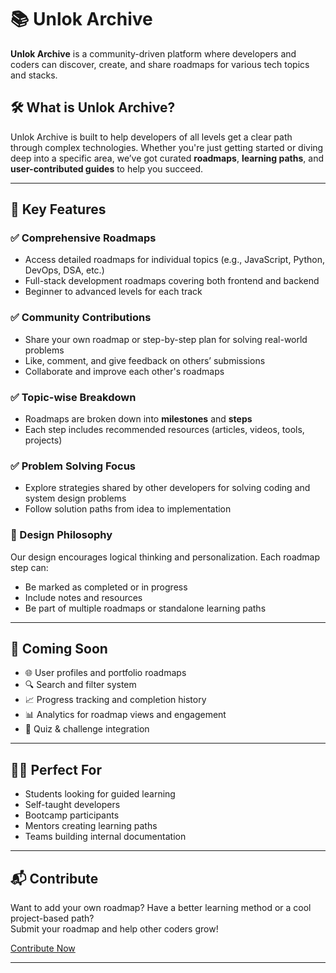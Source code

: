 # 📚 Unlok Archive

**Unlok Archive** is a community-driven platform where developers and coders can discover, create, and share roadmaps for various tech topics and stacks.

## 🛠 What is Unlok Archive?

Unlok Archive is built to help developers of all levels get a clear path through complex technologies. Whether you're just getting started or diving deep into a specific area, we’ve got curated **roadmaps**, **learning paths**, and **user-contributed guides** to help you succeed.

---

## 🎯 Key Features

### ✅ Comprehensive Roadmaps
- Access detailed roadmaps for individual topics (e.g., JavaScript, Python, DevOps, DSA, etc.)
- Full-stack development roadmaps covering both frontend and backend
- Beginner to advanced levels for each track

### ✅ Community Contributions
- Share your own roadmap or step-by-step plan for solving real-world problems
- Like, comment, and give feedback on others’ submissions
- Collaborate and improve each other's roadmaps

### ✅ Topic-wise Breakdown
- Roadmaps are broken down into **milestones** and **steps**
- Each step includes recommended resources (articles, videos, tools, projects)

### ✅ Problem Solving Focus
- Explore strategies shared by other developers for solving coding and system design problems
- Follow solution paths from idea to implementation

### 🎨 Design Philosophy

Our design encourages logical thinking and personalization. Each roadmap step can:
- Be marked as completed or in progress
- Include notes and resources
- Be part of multiple roadmaps or standalone learning paths

---

## 🚀 Coming Soon

- 🌐 User profiles and portfolio roadmaps  
- 🔍 Search and filter system  
- 📈 Progress tracking and completion history  
- 📊 Analytics for roadmap views and engagement  
- 🧩 Quiz & challenge integration  

---

## 🧑‍💻 Perfect For

- Students looking for guided learning  
- Self-taught developers  
- Bootcamp participants  
- Mentors creating learning paths  
- Teams building internal documentation  

---

## 📬 Contribute

Want to add your own roadmap? Have a better learning method or a cool project-based path?  
Submit your roadmap and help other coders grow!

[Contribute Now](#) 

---


